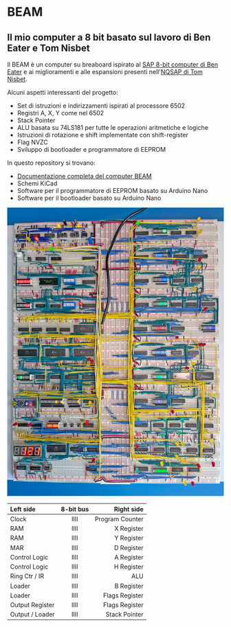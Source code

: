 # BEAM

## Il mio computer a 8 bit basato sul lavoro di Ben Eater e Tom Nisbet

Il BEAM è un computer su breaboard ispirato al [SAP 8-bit computer di Ben Eater](https://eater.net/8bit) e ai miglioramenti e alle espansioni presenti nell'[NQSAP di Tom Nisbet](https://github.com/tomnisbet/nqsap).

Alcuni aspetti interessanti del progetto:

* Set di istruzioni e indirizzamenti ispirati al processore 6502
* Registri A, X, Y come nel 6502
* Stack Pointer
* ALU basata su 74LS181 per tutte le operazioni aritmetiche e logiche
* Istruzioni di rotazione e shift implementate con shift-register
* Flag NVZC
* Sviluppo di bootloader e programmatore di EEPROM

In questo repository si trovano:

* [Documentazione completa del computer BEAM](https://andreamazzai.github.io/beam/)
* Schemi KiCad
* Software per il programmatore di EEPROM basato su Arduino Nano
* Software per il bootloader basato su Arduino Nano

[![BEAM Breadboard Computer](/docs/assets/beam.jpg "BEAM breadboard computer")](assets/images/nqsap.jpg)

| Left side       |  8-bit bus |      Right side |
|:---             |:----------:|             ---:|
| Clock           |    IIII    | Program Counter |
| RAM             |    IIII    | X Register      |
| RAM             |    IIII    | Y Register      |
| MAR             |    IIII    | D Register      |
| Control Logic   |    IIII    | A Register      |
| Control Logic   |    IIII    | H Register      |
| Ring Ctr / IR   |    IIII    | ALU             |
| Loader          |    IIII    | B Register      |
| Loader          |    IIII    | Flags Register  |
| Output Register |    IIII    | Flags Register  |
| Output / Loader |    IIII    | Stack Pointer   |
